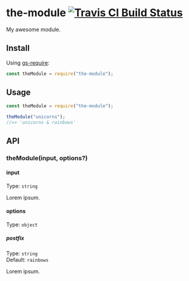# the-module [![Travis CI Build Status](https://img.shields.io/travis/com/Richienb/the-module/master.svg?style=for-the-badge)](https://travis-ci.com/Richienb/the-module)

My awesome module.

## Install

Using [gs-require](https://github.com/Richienb/gs-require):

```js
const theModule = require("the-module");
```

## Usage

```js
const theModule = require("the-module");

theModule("unicorns");
//=> 'unicorns & rainbows'
```

## API

### theModule(input, options?)

#### input

Type: `string`

Lorem ipsum.

#### options

Type: `object`

##### postfix

Type: `string`\
Default: `rainbows`

Lorem ipsum.
